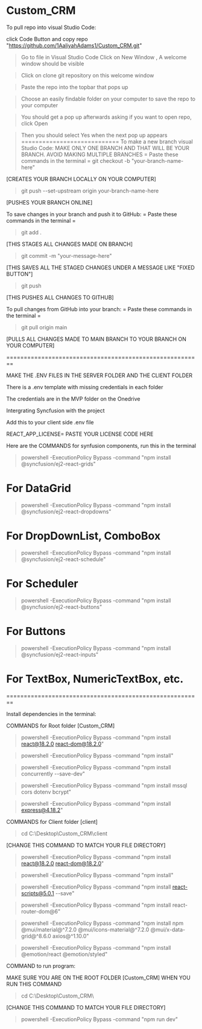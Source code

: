 ﻿# Custom_CRM
To pull repo into visual Studio Code:

click Code Button and copy repo "https://github.com/1AaliyahAdams1/Custom_CRM.git"

> Go to file in Visual Studio Code
> Click on New Window , A welcome window should be visible

> Click on clone git repository on this welcome window

> Paste the repo into the topbar that pops up

> Choose an easily findable folder on your computer to save the repo to your computer

> You should get a pop up afterwards asking if you want to open repo, click Open

> Then you should select Yes when the next pop up appears
============================
To make a new branch visual Studio Code:
MAKE ONLY ONE BRANCH AND THAT WILL BE YOUR BRANCH. AVOID MAKING MULTIPLE BRANCHES
  = Paste these commands in the terminal = 
> git checkout -b "your-branch-name-here"

[CREATES YOUR BRANCH LOCALLY ON YOUR COMPUTER]

> git push --set-upstream origin your-branch-name-here

[PUSHES YOUR BRANCH ONLINE]

To save changes in your branch and push it to GitHub:
  = Paste these commands in the terminal =
> git add .

[THIS STAGES ALL CHANGES MADE ON BRANCH]

> git commit -m "your-message-here"

[THIS SAVES ALL THE STAGED CHANGES UNDER A MESSAGE LIKE "FIXED BUTTON"]

> git push

[THIS PUSHES ALL CHANGES TO GITHUB]

To pull changes from GitHub into your branch:
 = Paste these commands in the terminal =
> git pull origin main

[PULLS ALL CHANGES MADE TO MAIN BRANCH TO YOUR BRANCH ON YOUR COMPUTER]


========================================================

MAKE THE .ENV FILES IN THE SERVER FOLDER AND THE CLIENT FOLDER

There is a .env template with missing credentials in each folder

The credentials are in the MVP folder on the Onedrive

Intergrating Syncfusion with the project

Add this to your client side .env file

REACT_APP_LICENSE= PASTE YOUR LICENSE CODE HERE

Here are the COMMANDS for synfusion components, run this in the terminal

> powershell -ExecutionPolicy Bypass -command "npm install @syncfusion/ej2-react-grids"

# For DataGrid

> powershell -ExecutionPolicy Bypass -command "npm install @syncfusion/ej2-react-dropdowns"

# For DropDownList, ComboBox

> powershell -ExecutionPolicy Bypass -command "npm install @syncfusion/ej2-react-schedule"

# For Scheduler

> powershell -ExecutionPolicy Bypass -command "npm install @syncfusion/ej2-react-buttons"

# For Buttons

> powershell -ExecutionPolicy Bypass -command "npm install @syncfusion/ej2-react-inputs"

# For TextBox, NumericTextBox, etc.
 
========================================================

Install dependencies in the terminal:

COMMANDS for Root folder [Custom_CRM]
> powershell -ExecutionPolicy Bypass -command "npm install react@18.2.0 react-dom@18.2.0"

> powershell -ExecutionPolicy Bypass -command "npm install"

> powershell -ExecutionPolicy Bypass -command "npm install concurrently --save-dev"

> powershell -ExecutionPolicy Bypass -command "npm install mssql cors dotenv bcrypt"

> powershell -ExecutionPolicy Bypass -command "npm install express@4.18.2"


COMMANDS for Client folder [client]
> cd C:\Desktop\Custom_CRM\client

[CHANGE THIS COMMAND TO MATCH YOUR FILE DIRECTORY]

> powershell -ExecutionPolicy Bypass -command "npm install react@18.2.0 react-dom@18.2.0"

> powershell -ExecutionPolicy Bypass -command "npm install"

> powershell -ExecutionPolicy Bypass -command "npm install react-scripts@5.0.1 --save"

> powershell -ExecutionPolicy Bypass -command "npm install react-router-dom@6"

> powershell -ExecutionPolicy Bypass -command "npm install npm  @mui/material@^7.2.0 @mui/icons-material@^7.2.0 @mui/x-data-grid@^8.6.0 axios@^1.10.0"

> powershell -ExecutionPolicy Bypass -command "npm install @emotion/react @emotion/styled"


COMMAND to run program:

MAKE SURE YOU ARE ON THE ROOT FOLDER [Custom_CRM] WHEN YOU RUN THIS COMMAND

> cd C:\Desktop\Custom_CRM\

[CHANGE THIS COMMAND TO MATCH YOUR FILE DIRECTORY]

> powershell -ExecutionPolicy Bypass -command "npm run dev"  

